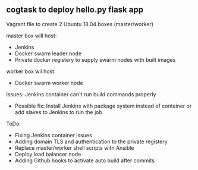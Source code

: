 ## cogtask to deploy hello.py flask app

Vagrant file to create 2 Ubuntu 18.04 boxes (master/worker)

master box will host:
- Jenkins
- Docker swarm leader node
- Private docker registery to supply swarm nodes with built images

worker box wil host:
- Docker swarm worker node


Issues: Jenkins container can't run build commands properly
- Possible fix: Install Jenkins with package system instead of container or add slaves to Jenkins to run the job

ToDo:
- Fixing Jenkins container issues
- Adding domain TLS and authentication to the private registery
- Replace master/worker shell scripts with Ansible
- Deploy load balancer node
- Adding Github hooks to activate auto build after commits


